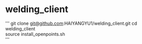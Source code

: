 # welding_client
'''
git clone git@github.com:HAIYANGYU1/welding_client.git
cd welding_client  
source install_openpoints.sh  
'''
